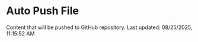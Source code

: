 # Auto Push File

Content that will be pushed to GitHub repository.
Last updated: 08/25/2025, 11:15:52 AM